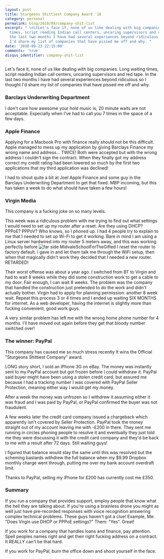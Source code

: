 ```yaml
---
layout: post
title: Sturgeons Shittiest Company Award '10
category: personal
permalink: blog/2010/09/company-shit-list
excerpt: " \n\tLet's face it, none of us like dealing with big companies. Long waiting
  times, script reading Indian call centers, uncaring supervisors and red tape. In
  the last two months I have had several experiences beyond ridiculous so I thought
  I'd share my list of companies that have pissed me off and why. "
date: '2010-09-23 22:15:00'
comments: 'true'
disqus_identifier: company-shit-list
---
```


Let's face it, none of us like dealing with big companies. Long waiting times, script reading Indian call centers, uncaring supervisors and red tape. In the last two months I have had several experiences beyond ridiculous so I thought I'd share my list of companies that have pissed me off and why.

### Barclays Underwriting Department

I don't care how awesome your hold music is, 20 minute waits are not acceptable. Especially when I've had to call you 7 times in the space of a few days. 

### Apple Finance

Applying for a Macbook Pro with finance really should not be this difficult. Apple managed to mess up my application by giving Barclays Finance my wrong name and address... TWICE! Both were accepted but with the wrong address I couldn't sign the contract. When they finally got my address correct my credit rating had been lowered so much by the first two applications that my third application was declined!

I had to shout quite a bit at Joel Apple Finance and some guy in the Barclays Underwriting Department to get that fixed. MBP incoming, but this has taken a week to do what should have taken a few hours!

### Virgin Media

This company is a fucking joke on so many levels.

This week was a ridiculous problem with me trying to find out what settings I would need to set up my router after a reset. Are they using DHCP? PPPoE? PPPoV? Who knows, so I phoned up. I had 4 people try to explain to me that I needed to set up Wi-Fi to get it working. Bare in mind I am using a Linux server hardwired into my router 5 meters away, and this was working perfectly before ![far side MidvaleSchoolForTheGifted](/application/uploads/default/assets/cache/8_246_355_90.jpg) I reset the router to factory default. I gave in and let them talk me through the WiFi setup, then when that magically didn't work they decided that I needed a new router. RETARDED!

Their worst offense was about a year ago. I switched from BT to Virgin and had to wait 8 weeks while they did some construction work to get a cable to my door. Fair enough, I can wait 8 weeks. The problem was the company that handled the construction just pretended to do the work and didn't actually bother. Virgin had to apply for planning permission: another 8 week wait. Repeat this process 3 or 4 times and I ended up waiting SIX MONTHS for internet. As a web developer, having the internet is slightly more than fucking convenient, good work guys.

A very similar problem has left me with the wrong home phone number for 4 months. I'll have moved out again before they get that bloody number switched over!

### The winner: PayPal

This company has caused me so much stress recently It wins the Official "Sturgeons Shittiest Company" award.

LONG story short, I sold an iPhone 3G on eBay. The money was instantly sent to my PayPal account but got frozen before I could withdraw it. PayPal said buyer might have been using a stolen credit card, but assured me because I had a tracking number I was covered with PayPal Seller Protection, meaning either way I would get my money.

After a week the money was unfrozen so I withdrew it assuming either it was fraud and I was paid by PayPal, or PayPal confirmed the buyer was not fraudulent.

A few weeks later the credit card company issued a chargeback which apparently isn't covered by Seller Protection. PayPal took the money straight out of my account leaving me with -£200 in there. They sent me running in circles phoning people to resolve it and eventually they just told me they were discussing it with the credit card company and they'd be back to me with a result after 72 days. Still waiting guys!

I figured that balance would stay the same until this was resolved but the scheming bastards withdrew the full balance when my $9.99 Dropbox monthly charge went through, putting me over my bank account overdraft limit.

Thanks to PayPal, selling my iPhone for £200 has currently cost me £350.

### Summary

If you run a company that provides support, employ people that know what the hell they are talking about. If you're using a brainless drone you might as well just have pre-recorded responses with voice recognition answering complex technical problems. These guys haven't got a clue! Example, Me: "Does Virgin use DHCP or PPPoE settings?" Them: "Yes". Great!

If you work for a company that handles loans and finance, pay attention. Spell peoples names right and get their right fucking address on a contract. It REALLY can't be that hard.

If you work for PayPal, burn the office down and shoot yourself in the face.

</rant>

